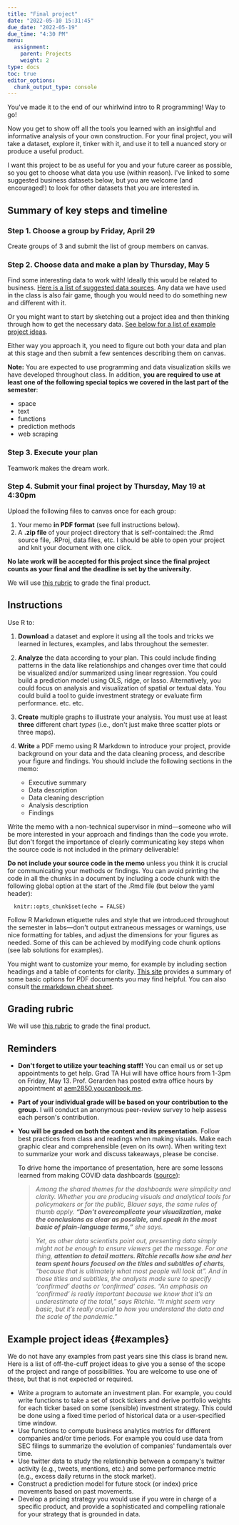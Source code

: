 ```yaml
---
title: "Final project"
date: "2022-05-10 15:31:45"
due_date: "2022-05-19"
due_time: "4:30 PM"
menu:
  assignment:
    parent: Projects
    weight: 2
type: docs
toc: true
editor_options: 
  chunk_output_type: console
---
```


You've made it to the end of our whirlwind intro to R programming! Way to go!

Now you get to show off all the tools you learned with an insightful and informative analysis of your own construction. For your final project, you will take a dataset, explore it, tinker with it, and use it to tell a nuanced story or produce a useful product.

I want this project to be as useful for you and your future career as possible, so you get to choose what data you use (within reason). I've linked to some suggested business datasets below, but you are welcome (and encouraged!) to look for other datasets that you are interested in.


## Summary of key steps and timeline

### Step 1. Choose a group by Friday, April 29

Create groups of 3 and submit the list of group members on canvas.

### Step 2. Choose data and make a plan by Thursday, May 5

Find some interesting data to work with! Ideally this would be related to business. [Here is a list of suggested data sources](/resource/data/). Any data we have used in the class is also fair game, though you would need to do something new and different with it.

Or you might want to start by sketching out a project idea and then thinking through how to get the necessary data. [See below for a list of example project ideas](#examples).

Either way you approach it, you need to figure out both your data and plan at this stage and then submit a few sentences describing them on canvas.

**Note:** You are expected to use programming and data visualization skills we have developed throughout class. In addition, **you are required to use at least one of the following special topics we covered in the last part of the semester**:

- space
- text
- functions
- prediction methods
- web scraping

### Step 3. Execute your plan

Teamwork makes the dream work.

### Step 4. Submit your final project by Thursday, May 19 at 4:30pm

Upload the following files to canvas once for each group:

1. Your memo **in PDF format** (see full instructions below).
2. A **.zip file** of your project directory that is self-contained: the .Rmd source file, .RProj, data files, etc. I should be able to open your project and knit your document with one click.

**No late work will be accepted for this project since the final project counts as your final and the deadline is set by the university.**

We will use [this rubric](final-project-rubric.xlsx) to grade the final product.


## Instructions

Use R to:

1. **Download** a dataset and explore it using all the tools and tricks we learned in lectures, examples, and labs throughout the semester.

2. **Analyze** the data according to your plan. This could include finding patterns in the data like relationships and changes over time that could be visualized and/or summarized using linear regression. You could build a prediction model using OLS, ridge, or lasso. Alternatively, you could focus on analysis and visualization of spatial or textual data. You could build a tool to guide investment strategy or evaluate firm performance. etc. etc.

3. **Create** multiple graphs to illustrate your analysis. You must use at least **three** different chart *types* (i.e., don't just make three scatter plots or three maps).

4. **Write** a PDF memo using R Markdown to introduce your project, provide background on your data and the data cleaning process, and describe your figure and findings. You should include the following sections in the memo:

    - Executive summary
    - Data description
    - Data cleaning description
    - Analysis description
    - Findings

  Write the memo with a non-technical supervisor in mind—someone who will be more interested in your approach and findings than the code you wrote. But don't forget the importance of clearly communicating key steps when the source code is not included in the primary deliverable!
  
  **Do not include your source code in the memo** unless you think it is crucial for communicating your methods or findings. You can avoid printing the code in all the chunks in a document by including a code chunk with the following global option at the start of the .Rmd file (but below the yaml header):
  
```
  knitr::opts_chunk$set(echo = FALSE)
```

  Follow R Markdown etiquette rules and style that we introduced throughout the semester in labs—don't output extraneous messages or warnings, use nice formatting for tables, and adjust the dimensions for your figures as needed. Some of this can be achieved by modifying code chunk options (see lab solutions for examples).
  
  You might want to customize your memo, for example by including section headings and a table of contents for clarity. [This site](https://bookdown.org/yihui/rmarkdown/pdf-document.html) provides a summary of some basic options for PDF documents you may find helpful. You can also consult [the rmarkdown cheat sheet](https://raw.githubusercontent.com/rstudio/cheatsheets/main/rmarkdown.pdf).


## Grading rubric

We will use [this rubric](final-project-rubric.xlsx) to grade the final product.


## Reminders
- **Don't forget to utilize your teaching staff!** You can email us or set up appointments to get help. Grad TA Hui will have office hours from 1-3pm on Friday, May 13. Prof. Gerarden has posted extra office hours by appointment at [aem2850.youcanbook.me](https://aem2850.youcanbook.me).
- **Part of your individual grade will be based on your contribution to the group.** I will conduct an anonymous peer-review survey to help assess each person's contribution.
- **You will be graded on both the content and its presentation.** Follow best practices from class and readings when making visuals. Make each graphic clear and comprehensible (even on its own). When writing text to summarize your work and discuss takeaways, please be concise.

  To drive home the importance of presentation, here are some lessons learned from making COVID data dashboards ([source](https://flowingdata.com/2022/04/06/lessons-learned-from-making-covid-dashboards/)):

  > *Among the shared themes for the dashboards were simplicity and clarity. Whether you are producing visuals and analytical tools for policymakers or for the public, Blauer says, the same rules of thumb apply. **“Don’t overcomplicate your visualization, make the conclusions as clear as possible, and speak in the most basic of plain-language terms,”** she says.*

  > *Yet, as other data scientists point out, presenting data simply might not be enough to ensure viewers get the message. For one thing, **attention to detail matters. Ritchie recalls how she and her team spent hours focused on the titles and subtitles of charts**, “because that is ultimately what most people will look at”. And in those titles and subtitles, the analysts made sure to specify ‘confirmed’ deaths or ‘confirmed’ cases. “An emphasis on ‘confirmed’ is really important because we know that it’s an underestimate of the total,” says Ritchie. “It might seem very basic, but it’s really crucial to how you understand the data and the scale of the pandemic.”*


## Example project ideas {#examples}

We do not have any examples from past years sine this class is brand new. Here is a list of off-the-cuff project ideas to give you a sense of the scope of the project and range of possibilities. You are welcome to use one of these, but that is not expected or required.

- Write a program to automate an investment plan. For example, you could write functions to take a set of stock tickers and derive portfolio weights for each ticker based on some (sensible) investment strategy. This could be done using a fixed time period of historical data or a user-specified time window.
- Use functions to compute business analytics metrics for different companies and/or time periods. For example you could use data from SEC filings to summarize the evolution of companies' fundamentals over time.
- Use twitter data to study the relationship between a company's twitter activity (e.g., tweets, mentions, etc.) and some performance metric (e.g., excess daily returns in the stock market).
- Construct a prediction model for future stock (or index) price movements based on past movements.
- Develop a pricing strategy you would use if you were in charge of a specific product, and provide a sophisticated and compelling rationale for your strategy that is grounded in data.
